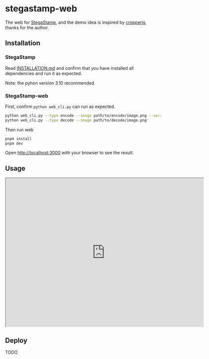 # stegastamp-web
The web for [StegaStamp](https://github.com/tancik/StegaStamp), and the demo idea is inspired by [cropperjs](https://fengyuanchen.github.io/cropperjs/), thanks for the author.

## Installation
### StegaStamp
Read [INSTALLATION.md](INSTALLATION.md) and confirm that you have installed all dependencies and run it as expected.

Note: the pyhon version 3.10 recommended.
### StegaStamp-web

First, confirm `python web_cli.py` can run as expected.
```bash
python web_cli.py --type encode --image path/to/encode/image.png --secret encode123 --select '457,48,582,173'
python web_cli.py --type decode --image path/to/decode/image.png'
```

Then run web
```bash
pnpm install
pnpm dev
```

Open [http://localhost:3000](http://localhost:3000) with your browser to see the result.

## Usage
<iframe src="https://drive.google.com/file/d/1bE05HVBDDCZzfNq8l5II1vKmSTg4qfgU/view?usp=share_link" width="640" height="480"></iframe>      

## Deploy
TODO
